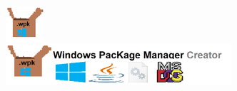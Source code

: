 ![Logo](https://github.com/WindowsPacKageManager/Creator/blob/main/Windows%20PacKage%20Manager.png?raw=true)
![RepoName](https://github.com/WindowsPacKageManager/Creator/blob/main/Windows%20PacKage%20Manager%20%20Creator.png?raw=true)

